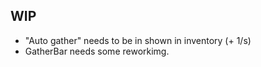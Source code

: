 ## WIP

- "Auto gather" needs to be in shown in inventory (+ 1/s)
- GatherBar needs some reworkimg.
